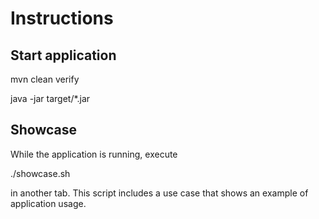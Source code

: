 # Instructions

## Start application
mvn clean verify

java -jar target/*.jar

## Showcase
While the application is running, execute
 
./showcase.sh
 
in another tab. 
This script includes a use case that shows an example of application usage.
